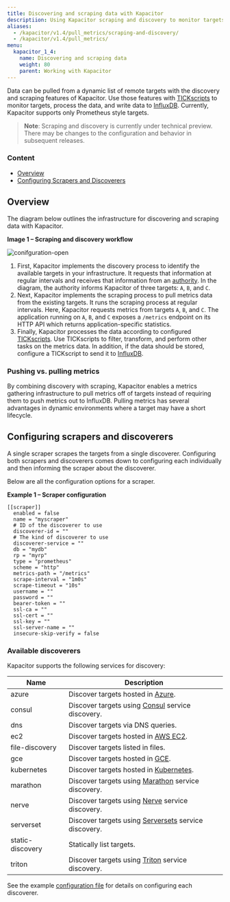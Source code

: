 ```yaml
---
title: Discovering and scraping data with Kapacitor
descriptiion: Using Kapacitor scraping and discovery to monitor targets, process data, and write data to InfluxDB.
aliases:
  - /kapacitor/v1.4/pull_metrics/scraping-and-discovery/
  - /kapacitor/v1.4/pull_metrics/
menu:
  kapacitor_1_4:
    name: Discovering and scraping data
    weight: 80
    parent: Working with Kapacitor
---
```


Data can be pulled from a dynamic list of remote targets with the discovery and scraping features of Kapacitor.
Use those features with [TICKscripts](/kapacitor/v1.4/tick/) to monitor targets, process the data, and write data to [InfluxDB](/influxdb/v1.3/).
Currently, Kapacitor supports only Prometheus style targets.

>**Note**: Scraping and discovery is currently under technical preview.
There may be changes to the configuration and behavior in subsequent releases.

### Content

* [Overview](#overview)
* [Configuring Scrapers and Discoverers](#configuring-scrapers-and-discoverers)

## Overview

The diagram below outlines the infrastructure for discovering and scraping data with Kapacitor.

**Image 1 &ndash; Scraping and discovery workflow**

<img src="/img/kapacitor/1-4-pull-metrics.png" alt="conifguration-open" style="max-width:100%;" />

1. First, Kapacitor implements the discovery process to identify the available targets in your infrastructure.
It requests that information at regular intervals and receives that information from an [authority](#available-discoverers).
In the diagram, the authority informs Kapacitor of three targets: `A`, `B`, and `C`.
1. Next, Kapacitor implements the scraping process to pull metrics data from the existing targets.
It runs the scraping process at regular intervals.
Here, Kapacitor requests metrics from targets `A`, `B`, and `C`.
The application running on `A`, `B`, and `C` exposes a `/metrics` endpoint on its HTTP API which returns application-specific statistics.
1. Finally, Kapacitor processes the data according to configured [TICKscripts](/kapacitor/v1.4/tick/).
Use TICKscripts to filter, transform, and perform other tasks on the metrics data.
In addition, if the data should be stored, configure a TICKscript to send it to [InfluxDB](/influxdb/v1.3/).

### Pushing vs. pulling metrics

By combining discovery with scraping, Kapacitor enables a metrics gathering infrastructure to pull metrics off of targets instead of requiring them to push metrics out to InfluxDB.
Pulling metrics has several advantages in dynamic environments where a target may have a short lifecycle.

## Configuring scrapers and discoverers

A single scraper scrapes the targets from a single discoverer.
Configuring both scrapers and discoverers comes down to configuring each individually and then informing the scraper about the discoverer.

Below are all the configuration options for a scraper.

**Example 1 &ndash; Scraper configuration**

```
[[scraper]]
  enabled = false
  name = "myscraper"
  # ID of the discoverer to use
  discoverer-id = ""
  # The kind of discoverer to use
  discoverer-service = ""
  db = "mydb"
  rp = "myrp"
  type = "prometheus"
  scheme = "http"
  metrics-path = "/metrics"
  scrape-interval = "1m0s"
  scrape-timeout = "10s"
  username = ""
  password = ""
  bearer-token = ""
  ssl-ca = ""
  ssl-cert = ""
  ssl-key = ""
  ssl-server-name = ""
  insecure-skip-verify = false
```


### Available discoverers

Kapacitor supports the following services for discovery:

| Name             | Description                                                                                                               |
| ----             | -----------                                                                                                               |
| azure            | Discover targets hosted in [Azure](https://azure.microsoft.com/).                                                         |
| consul           | Discover targets using [Consul](https://www.consul.io/) service discovery.                                                |
| dns              | Discover targets via DNS queries.                                                                                         |
| ec2              | Discover targets hosted in [AWS EC2](https://aws.amazon.com/ec2/).                                                        |
| file-discovery   | Discover targets listed in files.                                                                                         |
| gce              | Discover targets hosted in [GCE](https://cloud.google.com/compute/).                                                      |
| kubernetes       | Discover targets hosted in [Kubernetes](https://kubernetes.io/).                                                          |
| marathon         | Discover targets using [Marathon](https://mesosphere.github.io/marathon/) service discovery.                              |
| nerve            | Discover targets using [Nerve](https://github.com/airbnb/nerve) service discovery.                                        |
| serverset        | Discover targets using [Serversets](https://github.com/twitter/finagle/tree/master/finagle-serversets) service discovery. |
| static-discovery | Statically list targets.                                                                                                  |
| triton           | Discover targets using [Triton](https://github.com/joyent/triton) service discovery.                                      |


See the example [configuration file](https://github.com/influxdata/kapacitor/blob/master/etc/kapacitor/kapacitor.conf) for details on configuring each discoverer.
